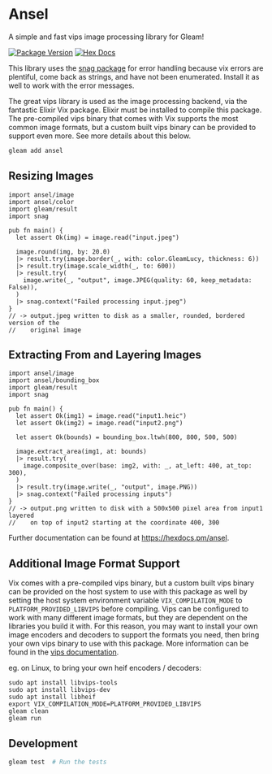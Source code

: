 # Ansel

A simple and fast vips image processing library for Gleam!

[![Package Version](https://img.shields.io/hexpm/v/ansel)](https://hex.pm/packages/ansel)
[![Hex Docs](https://img.shields.io/badge/hex-docs-ffaff3)](https://hexdocs.pm/ansel/)

This library uses the [snag package](https://hexdocs.pm/snag/index.html) for error handling because vix errors are plentiful, come back as strings, and have not been enumerated. Install it as well to work with the error messages. 

The great vips library is used as the image processing backend, via the fantastic Elixir Vix package. Elixir must be installed to compile this package. The pre-compiled vips binary that comes with Vix supports the most common image formats, but a custom built vips binary can be provided to support even more. See more details about this below.

```sh
gleam add ansel
```

## Resizing Images

```gleam
import ansel/image
import ansel/color
import gleam/result
import snag

pub fn main() {
  let assert Ok(img) = image.read("input.jpeg")

  image.round(img, by: 20.0)
  |> result.try(image.border(_, with: color.GleamLucy, thickness: 6))
  |> result.try(image.scale_width(_, to: 600))
  |> result.try(
    image.write(_, "output", image.JPEG(quality: 60, keep_metadata: False)),
  )
  |> snag.context("Failed processing input.jpeg")
}
// -> output.jpeg written to disk as a smaller, rounded, bordered version of the
//    original image
```

## Extracting From and Layering Images

```gleam
import ansel/image
import ansel/bounding_box
import gleam/result
import snag

pub fn main() {
  let assert Ok(img1) = image.read("input1.heic")
  let assert Ok(img2) = image.read("input2.png")

  let assert Ok(bounds) = bounding_box.ltwh(800, 800, 500, 500)

  image.extract_area(img1, at: bounds)
  |> result.try(
    image.composite_over(base: img2, with: _, at_left: 400, at_top: 300),
  )
  |> result.try(image.write(_, "output", image.PNG))
  |> snag.context("Failed processing inputs")
}
// -> output.png written to disk with a 500x500 pixel area from input1 layered
//    on top of input2 starting at the coordinate 400, 300
```

Further documentation can be found at <https://hexdocs.pm/ansel>.

## Additional Image Format Support
Vix comes with a pre-compiled vips binary, but a custom built vips binary can be provided on the host system to use with this package as well by setting the host system environment variable `VIX_COMPILATION_MODE` to `PLATFORM_PROVIDED_LIBVIPS` before compiling. Vips can be configured to work with many different image formats, but they are dependent on the libraries you build it with. For this reason, you may want to install your own image encoders and decoders to support the formats you need, then bring your own vips binary to use with this package. More information can be found in the [vips documentation](https://github.com/libvips/libvips?tab=readme-ov-file#optional-dependencies).

eg. on Linux, to bring your own heif encoders / decoders: 
```
sudo apt install libvips-tools
sudo apt install libvips-dev
sudo apt install libheif
export VIX_COMPILATION_MODE=PLATFORM_PROVIDED_LIBVIPS
gleam clean
gleam run
```

## Development

```sh
gleam test  # Run the tests
```
